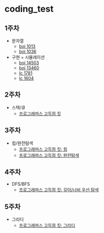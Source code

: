 # coding_test
## 1주차
- 문자열
    - [boj 1013](https://www.acmicpc.net/problem/1013)
    - [boj 1036](https://www.acmicpc.net/problem/1036)
- 구현 = 시뮬레이션
    - [boj 14503](https://www.acmicpc.net/problem/14503)
    - [boj 13460](https://www.acmicpc.net/problem/13460)
    - [lc 1781](https://leetcode.com/problems/sum-of-beauty-of-all-substrings/description/)
    - [lc 1604](https://leetcode.com/problems/alert-using-same-key-card-three-or-more-times-in-a-one-hour-period/description/)

## 2주차
- 스택/큐
  - [프로그래머스 고득점 킷](https://school.programmers.co.kr/learn/courses/30/parts/12081)

## 3주차
- 힙/완전탐색
    - [프로그래머스 고득점 킷: 힙](https://school.programmers.co.kr/learn/courses/30/parts/12117)
    - [프로그래머스 고득점 킷: 완전탐색](https://school.programmers.co.kr/learn/courses/30/parts/12230)

## 4주차
- DFS/BFS
    - [프로그래머스 고득점 킷: 깊이/너비 우선 탐색](https://school.programmers.co.kr/learn/courses/30/parts/12421)

## 5주차
- 그리디
    - [프로그래머스 고득점 킷: 그리디](https://school.programmers.co.kr/learn/courses/30/parts/12244)
